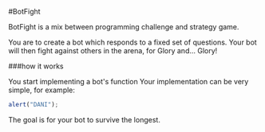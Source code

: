 #BotFight

BotFight is a mix between programming challenge and strategy game.

You are to create a bot which responds to a fixed set of questions.
Your bot will then fight against others in the arena, for Glory and... Glory!

###how it works

You start implementing a bot's function
Your implementation can be very simple, for example:

```javascript
alert("DANI");
```

The goal is for your bot to survive the longest.
